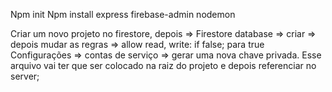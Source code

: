 Npm init
Npm install express firebase-admin nodemon

Criar um novo projeto no firestore, depois => Firestore database => criar => depois mudar as regras =>  allow read, write: if false; para true
Configurações => contas de serviço => gerar uma nova chave privada. Esse arquivo vai ter que ser colocado na raiz do projeto e depois referenciar no server;